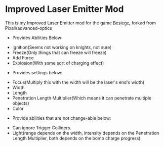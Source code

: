 # Improved Laser Emitter Mod
This is my Improved Laser Emitter mod for the game [Besiege](http://www.besiege.spiderlinggames.co.uk/), forked from Pixali/advanced-optics
+ Provides Abilities Below:
- Ignition(Seems not working on knights, not sure)
- Freeze(Only things that can freeze will freeze)
- Add Force
- Explosion(With some sort of charging effect)

+ Provides settings below:
- Focus(Multiply this with the width will be the laser's end's width)
- Width
- Length
- Penetration Length Multiplier(Which means it can penetrate multiple objects)
- Color

+ Provide abilities that are not change-able below:
- Can ignore Trigger Colliders. 
- Light(range depends on the width, intensity depends on the Penetration Length Multiplier, both depends on the bomb charge progress)
